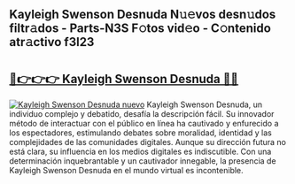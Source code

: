 ## Kayleigh Swenson Desnuda N𝚞𝚎vos desn𝚞dos filtr𝚊dos - Parts-N3S F𝚘tos vid𝚎o - C𝚘ntenido atr𝚊ctivo f3l23

# <h2><a href="http://mbbzz26.tromn.icu/?c=Kayleigh+Swenson+Desnuda">🔗👉👉👉 Kayleigh Swenson Desnuda 🔗🔗</a></h2>

[![Kayleigh Swenson Desnuda nuevo](https://i.imgur.com/pEAQMta.gif)](http://mbbzz26.tromn.icu/?c=Kayleigh+Swenson+Desnuda)
Kayleigh Swenson Desnuda, un individuo complejo y debatido, desafía la descripción fácil. Su innovador método de interactuar con el público en línea ha cautivado y enfurecido a los espectadores, estimulando debates sobre moralidad, identidad y las complejidades de las comunidades digitales. Aunque su dirección futura no está clara, su influencia en los medios digitales es indiscutible. Con una determinación inquebrantable y un cautivador innegable, la presencia de Kayleigh Swenson Desnuda en el mundo virtual es incontenible.
